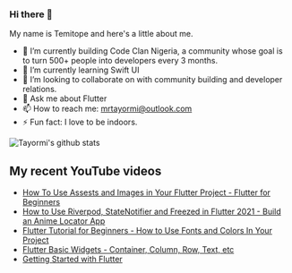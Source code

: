 ### Hi there 👋

My name is Temitope and here's a little about me.

- 🔭 I’m currently building Code Clan Nigeria, a community whose goal is to turn 500+ people into developers every 3 months.
- 🌱 I’m currently learning Swift UI
- 👯 I’m looking to collaborate on with community building and developer relations.
- 💬 Ask me about Flutter
- 📫 How to reach me: mrtayormi@outlook.com
- ⚡ Fun fact: I love to be indoors.

![Tayormi's github stats](https://github-readme-stats.vercel.app/api?username=tayormi&show_icons=true&hide_border=true&theme=dark)

## My recent YouTube videos
<!-- BLOG-POST-LIST:START -->
- [How To Use Assests and Images in Your Flutter Project - Flutter for Beginners](https://www.youtube.com/watch?v=AlFs30fEowQ)
- [How to Use Riverpod, StateNotifier and Freezed in Flutter 2021 - Build an Anime Locator App](https://www.youtube.com/watch?v=a7je_Eui3Oo)
- [Flutter Tutorial for Beginners - How to Use Fonts and Colors In Your Project](https://www.youtube.com/watch?v=EK6drFGvIjw)
- [Flutter Basic Widgets - Container, Column, Row, Text, etc](https://www.youtube.com/watch?v=XmkfesxfSXc)
- [Getting Started with Flutter](https://www.youtube.com/watch?v=iGCsVisY6g4)
<!-- BLOG-POST-LIST:END -->
